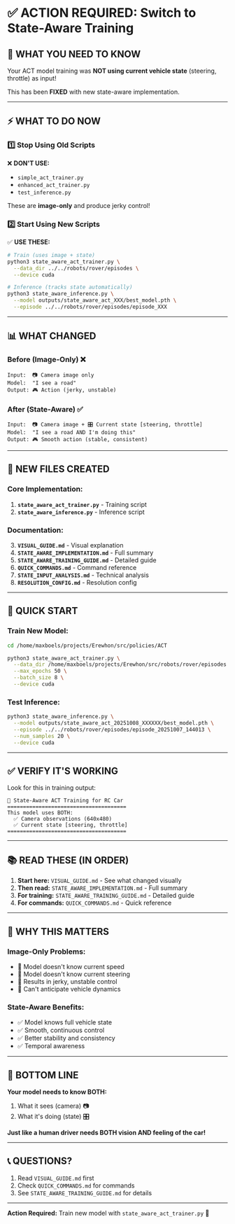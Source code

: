 # ✅ ACTION REQUIRED: Switch to State-Aware Training

## 🎯 WHAT YOU NEED TO KNOW

Your ACT model training was **NOT using current vehicle state** (steering, throttle) as input!

This has been **FIXED** with new state-aware implementation.

---

## ⚡ WHAT TO DO NOW

### 1️⃣ **Stop Using Old Scripts**

❌ **DON'T USE:**
- `simple_act_trainer.py`
- `enhanced_act_trainer.py`
- `test_inference.py`

These are **image-only** and produce jerky control!

### 2️⃣ **Start Using New Scripts**

✅ **USE THESE:**
```bash
# Train (uses image + state)
python3 state_aware_act_trainer.py \
  --data_dir ../../robots/rover/episodes \
  --device cuda

# Inference (tracks state automatically)
python3 state_aware_inference.py \
  --model outputs/state_aware_act_XXX/best_model.pth \
  --episode ../../robots/rover/episodes/episode_XXX
```

---

## 📊 WHAT CHANGED

### Before (Image-Only) ❌
```
Input:  📷 Camera image only
Model:  "I see a road"
Output: 🎮 Action (jerky, unstable)
```

### After (State-Aware) ✅
```
Input:  📷 Camera image + 🎛️ Current state [steering, throttle]
Model:  "I see a road AND I'm doing this"
Output: 🎮 Smooth action (stable, consistent)
```

---

## 📁 NEW FILES CREATED

### Core Implementation:
1. **`state_aware_act_trainer.py`** - Training script
2. **`state_aware_inference.py`** - Inference script

### Documentation:
3. **`VISUAL_GUIDE.md`** - Visual explanation
4. **`STATE_AWARE_IMPLEMENTATION.md`** - Full summary
5. **`STATE_AWARE_TRAINING_GUIDE.md`** - Detailed guide
6. **`QUICK_COMMANDS.md`** - Command reference
7. **`STATE_INPUT_ANALYSIS.md`** - Technical analysis
8. **`RESOLUTION_CONFIG.md`** - Resolution config

---

## 🚀 QUICK START

### Train New Model:
```bash
cd /home/maxboels/projects/Erewhon/src/policies/ACT

python3 state_aware_act_trainer.py \
  --data_dir /home/maxboels/projects/Erewhon/src/robots/rover/episodes \
  --max_epochs 50 \
  --batch_size 8 \
  --device cuda
```

### Test Inference:
```bash
python3 state_aware_inference.py \
  --model outputs/state_aware_act_20251008_XXXXXX/best_model.pth \
  --episode ../../robots/rover/episodes/episode_20251007_144013 \
  --num_samples 20 \
  --device cuda
```

---

## ✅ VERIFY IT'S WORKING

Look for this in training output:
```
🤖 State-Aware ACT Training for RC Car
======================================
This model uses BOTH:
  ✅ Camera observations (640x480)
  ✅ Current state [steering, throttle]
======================================
```

---

## 📚 READ THESE (IN ORDER)

1. **Start here:** `VISUAL_GUIDE.md` - See what changed visually
2. **Then read:** `STATE_AWARE_IMPLEMENTATION.md` - Full summary
3. **For training:** `STATE_AWARE_TRAINING_GUIDE.md` - Detailed guide
4. **For commands:** `QUICK_COMMANDS.md` - Quick reference

---

## 🎯 WHY THIS MATTERS

### Image-Only Problems:
- 🔴 Model doesn't know current speed
- 🔴 Model doesn't know current steering
- 🔴 Results in jerky, unstable control
- 🔴 Can't anticipate vehicle dynamics

### State-Aware Benefits:
- ✅ Model knows full vehicle state
- ✅ Smooth, continuous control
- ✅ Better stability and consistency
- ✅ Temporal awareness

---

## 🚗 BOTTOM LINE

**Your model needs to know BOTH:**
1. What it sees (camera) 📷
2. What it's doing (state) 🎛️

**Just like a human driver needs BOTH vision AND feeling of the car!**

---

## 📞 QUESTIONS?

1. Read `VISUAL_GUIDE.md` first
2. Check `QUICK_COMMANDS.md` for commands
3. See `STATE_AWARE_TRAINING_GUIDE.md` for details

---

**Action Required:** Train new model with `state_aware_act_trainer.py` 🚀
